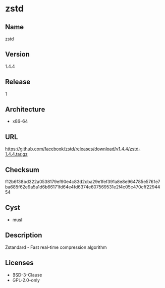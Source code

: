 # zstd

## Name
zstd

## Version
1.4.4

## Release
1

## Architecture
* x86-64

## URL
https://github.com/facebook/zstd/releases/download/v1.4.4/zstd-1.4.4.tar.gz

## Checksum
f12b6f38bd322a0538179ef90e4c83d2cba29e1fef391a8e8e964785e5761e7ba685f62e9a5a1d6b66171fd64e4fd6374e607569531e2f4c05c470cff2294454

## Cyst
* musl

## Description
Zstandard - Fast real-time compression algorithm

## Licenses
* BSD-3-Clause
* GPL-2.0-only

